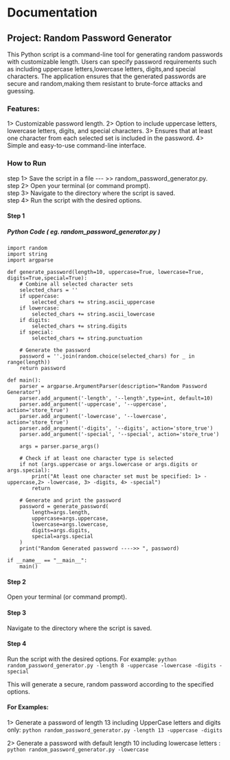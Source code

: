 # Documentation

## Project: Random Password Generator
This Python script is a command-line tool for generating random passwords with customizable length. Users can specify password requirements such as including uppercase letters,lowercase letters, digits,and special characters. The application ensures that the generated passwords are secure and random,making them resistant to brute-force attacks and guessing.

### Features:
1> Customizable password length.
2> Option to include uppercase letters, lowercase letters, digits, and special characters.
3> Ensures that at least one character from each selected set is included in the password.
4> Simple and easy-to-use command-line interface.

### How to Run
step 1> Save the script in a file --- >>  random_password_generator.py.<br />
step 2> Open your terminal (or command prompt).<br />
step 3> Navigate to the directory where the script is saved.<br />
step 4> Run the script with the desired options.<br />


#### Step 1
##### Python Code  ( eg. random_password_generator.py )

```
import random
import string
import argparse

def generate_password(length=10, uppercase=True, lowercase=True, digits=True,special=True):
    # Combine all selected character sets
    selected_chars = ''
    if uppercase:
        selected_chars += string.ascii_uppercase
    if lowercase:
        selected_chars += string.ascii_lowercase
    if digits:
        selected_chars += string.digits
    if special:
        selected_chars += string.punctuation

    # Generate the password
    password = ''.join(random.choice(selected_chars) for _ in range(length))
    return password

def main():
    parser = argparse.ArgumentParser(description="Random Password Generator")
    parser.add_argument('-length', '--length',type=int, default=10)
    parser.add_argument('-uppercase', '--uppercase', action='store_true')
    parser.add_argument('-lowercase', '--lowercase', action='store_true')
    parser.add_argument('-digits', '--digits', action='store_true')
    parser.add_argument('-special', '--special', action='store_true')
    
    args = parser.parse_args()

    # Check if at least one character type is selected
    if not (args.uppercase or args.lowercase or args.digits or args.special):
        print("At least one character set must be specified: 1> -uppercase,2> -lowercase, 3> -digits, 4> -special")
        return
    
    # Generate and print the password
    password = generate_password(
        length=args.length,
        uppercase=args.uppercase,
        lowercase=args.lowercase,
        digits=args.digits,
        special=args.special
    )
    print("Random Generated password ---->> ", password)

if __name__ == "__main__":
    main()

```

#### Step 2 
 Open your terminal (or command prompt).
#### Step 3
 Navigate to the directory where the script is saved.
#### Step 4
 Run the script with the desired options. For example:
 `python random_password_generator.py -length 8 -uppercase -lowercase -digits -special `


 This will generate a secure, random password according to the specified options.


#### For Examples:

1> Generate a password of length 13 including UpperCase letters and digits only:
   ` python random_password_generator.py -length 13 -uppercase -digits `

2> Generate a password with default length 10 including lowercase letters  :
   ` python random_password_generator.py -lowercase   ` 


